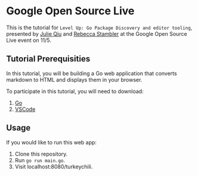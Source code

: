 # Google Open Source Live

This is the tutorial for `Level Up: Go Package Discovery and editor tooling`,
presented by
[Julie Qiu](https://twitter.com/jqiu25) and
[Rebecca Stambler](https://twitter.com/stamblerre) at the Google Open Source
Live event on 11/5.

## Tutorial Prerequisities

In this tutorial, you will be building a Go web application that converts
markdown to HTML and displays them in your browser.

To participate in this tutorial, you will need to download:

1. [Go](https://golang.org/doc/install)
2. [VSCode](https://code.visualstudio.com/)

## Usage

If you would like to run this web app:

1. Clone this repository.
2. Run `go run main.go`.
3. Visit localhost:8080/turkeychili.
